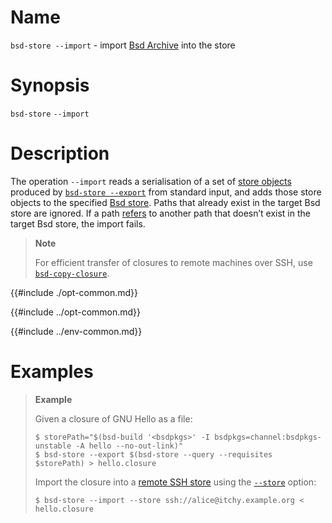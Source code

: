 # Name

`bsd-store --import` - import [Bsd Archive] into the store

[Bsd Archive]: @docroot@/store/file-system-object/content-address.md#serial-bsd-archive

# Synopsis

`bsd-store` `--import`

# Description

The operation `--import` reads a serialisation of a set of [store objects](@docroot@/glossary.md#gloss-store-object) produced by [`bsd-store --export`](./export.md) from standard input, and adds those store objects to the specified [Bsd store](@docroot@/store/index.md).
Paths that already exist in the target Bsd store are ignored.
If a path [refers](@docroot@/glossary.md#gloss-reference) to another path that doesn’t exist in the target Bsd store, the import fails.

> **Note**
>
> For efficient transfer of closures to remote machines over SSH, use [`bsd-copy-closure`](@docroot@/command-ref/bsd-copy-closure.md).

{{#include ./opt-common.md}}

{{#include ../opt-common.md}}

{{#include ../env-common.md}}

# Examples

> **Example**
>
> Given a closure of GNU Hello as a file:
>
> ```shell-session
> $ storePath="$(bsd-build '<bsdpkgs>' -I bsdpkgs=channel:bsdpkgs-unstable -A hello --no-out-link)"
> $ bsd-store --export $(bsd-store --query --requisites $storePath) > hello.closure
> ```
>
> Import the closure into a [remote SSH store](@docroot@/store/types/ssh-store.md) using the [`--store`](@docroot@/command-ref/conf-file.md#conf-store) option:
>
> ```console
> $ bsd-store --import --store ssh://alice@itchy.example.org < hello.closure
> ```


